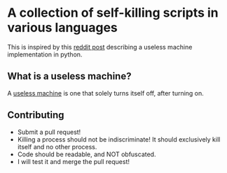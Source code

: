 # A collection of self-killing scripts in various languages

This is inspired by this [reddit
post](https://www.reddit.com/r/ProgrammerHumor/comments/6c2ely/useless_machine/) 
describing a useless machine implementation in python.


## What is a useless machine? 

A [useless machine](https://en.wikipedia.org/wiki/Useless_machine) is one that
solely turns itself off, after turning on.

## Contributing

* Submit a pull request!
* Killing a process should not be indiscriminate! It should exclusively kill
  itself and no other process. 
* Code should be readable, and NOT obfuscated.
* I will test it and merge the pull request!
